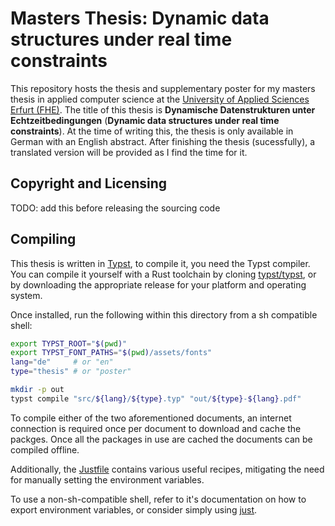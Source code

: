 # Masters Thesis: Dynamic data structures under real time constraints
This repository hosts the thesis and supplementary poster for my masters thesis in applied computer science at the [University of Applied Sciences Erfurt (FHE)][FHE]. The title of this thesis is **Dynamische Datenstrukturen unter Echtzeitbedingungen** (**Dynamic data structures under real time constraints**). At the time of writing this, the thesis is only available in German with an English abstract. After finishing the thesis (sucessfully), a translated version will be provided as I find the time for it.

## Copyright and Licensing
TODO: add this before releasing the sourcing code

## Compiling
This thesis is written in [Typst], to compile it, you need the Typst compiler. You can compile it yourself with a Rust toolchain by cloning [typst/typst], or by downloading the appropriate release for your platform and operating system.

Once installed, run the following within this directory from a sh compatible shell:
```bash
export TYPST_ROOT="$(pwd)"
export TYPST_FONT_PATHS="$(pwd)/assets/fonts"
lang="de"     # or "en"
type="thesis" # or "poster"

mkdir -p out
typst compile "src/${lang}/${type}.typ" "out/${type}-${lang}.pdf"
```

To compile either of the two aforementioned documents, an internet connection is required once per document to download and cache the packges. Once all the packages in use are cached the documents can be compiled offline.

Additionally, the [Justfile] contains various useful recipes, mitigating the need for manually setting the environment variables.

To use a non-sh-compatible shell, refer to it's documentation on how to export environment
variables, or consider simply using [just].

[Justfile]: ./Justfile

[Typst]: https://typst.app/
[typst/typst]: https://github.com/typst/typst
[FHE]: https://fh-erfurt.de
[just]: https://just.systems
